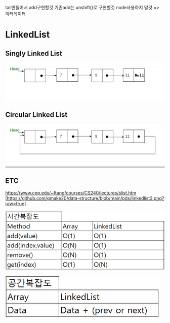 tail만들어서 add구현할것 
기존add는 unshift()로 구현할것 
node사용하지 말것 => 이터레이터 





# LinkedList

## Singly Linked List
![SingleLinkedList](https://github.com/gmake20/data-structure/blob/main/pds/single.png?raw=true)

## Circular Linked List
![CircularLinkedList](https://github.com/gmake20/data-structure/blob/main/pds/circular.png?raw=true)


------------

## ETC
https://www.cpp.edu/~ftang/courses/CS240/lectures/slist.htm
[https://github.com/gmake20/data-structure/blob/main/pds/linkedlist3.png?raw=true]



![시간복잡도](https://github.com/gmake20/data-structure/blob/main/pds/linkedlist1.png?raw=true)

![공간복잡도](https://github.com/gmake20/data-structure/blob/main/pds/linkedlist2.png?raw=true)
